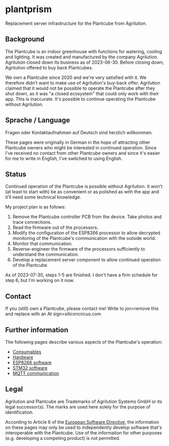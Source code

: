 # plantprism
Replacement server infrastructure for the Plantcube from Agrilution.

## Background

The Plantcube is an indoor greenhouse with functions for watering, cooling and
lighting. It was created and manufactured by the company Agrilution. Agrilution
closed down its business as of 2023-06-30. Before closing down, Agrilution
offered to buy back Plantcubes.

We own a Plantcube since 2020 and we're very satisfied with it. We therefore
didn't want to make use of Agrilution's buy-back offer. Agrilution claimed that
it would not be possible to operate the Plantcube after they shut down, as it
was "a closed ecosystem" that could only work with their app. This is
inaccurate. It's possible to continue operating the Plantcube without
Agrilution.

## Sprache / Language

Fragen oder Kontaktaufnahmen auf Deutsch sind herzlich willkommen.

These pages were originally in German in the hope of attracting other Plantcube
owners who might be interested in continued operation. Since I've received no
contact from other Plantcube owners and since it's easier for me to write in
English, I've switched to using English.

## Status

Continued operation of the Plantcube is possible without Agrilution. It won't
(at least to start with) be as convenient or as polished as with the app and
it'll need some technical knowledge.

My project plan is as follows:

1. Remove the Plantcube controller PCB from the device. Take photos and trace
   connections.
2. Read the firmware out of the processors.
3. Modify the configuration of the ESP8266 processor to allow decrypted
   monitoring of the Plantcube's communication with the outside world.
4. Monitor that communication.
5. Reverse-engineer the firmware of the processors sufficiently to understand
   the communication.
6. Develop a replacement server component to allow continued operation of the
   Plantcube.

As of 2023-07-30, steps 1-5 are finished. I don't have a firm schedule for step
6, but I'm working on it now.

## Contact

If you (still) own a Plantcube, please contact me! Write to jon&lt;remove this
and replace with an At sign&gt;siliconcircus.com

## Further information

The following pages describe various aspects of the Plantcube's operation:

* [Consumables](doc/consumables.md)
* [Hardware](doc/hardware.md)
* [ESP8266 software](doc/software_esp8266.md)
* [STM32 software](doc/software_stm32.md)
* [MQTT communication](doc/mqtt.md)

## Legal

Agrilution and Plantcube are Trademarks of Agrilution Systems GmbH or its legal
successor(s). The marks are used here solely for the purpose of identification.

According to Article 6 of the
[European Software Directive](https://eur-lex.europa.eu/legal-content/EN/ALL/?uri=CELEX%3A32009L0024),
the information on these pages may only be used to independently develop
software that's interoperable with the Plantcube. Use of the information for
other purposes (e.g. developing a competing product) is not permitted.
